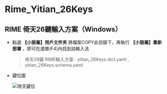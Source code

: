 # Rime_Yitian_26Keys

## RIME 倚天26鍵輸入方案（Windows）

- 點選 **【小狼毫】用戶文件夾** 將檔案COPY此目錄下，再執行 **【小狼毫】重新部署** ，即可在選單(F4)內找到該輸入法

  > 倚天26鍵 RIME輸入方案 : yitian_26Keys.dict.yaml , yitian_26Keys.schema.yaml

- 鍵位圖

  ![倚天鍵位](https://user-images.githubusercontent.com/33840759/129006031-ba7e1b72-7a5f-4d84-8bf8-8fd45d92310d.jpg)

